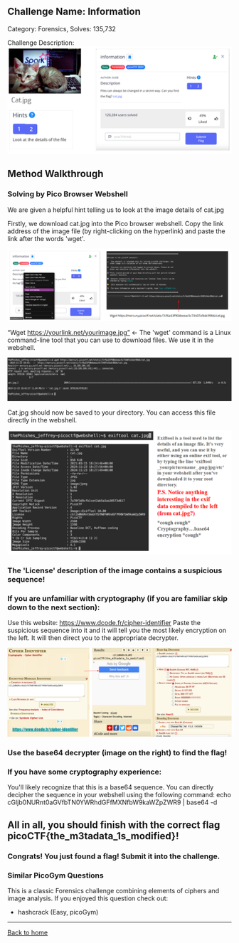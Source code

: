 ## Challenge Name: Information
Category: Forensics, 
Solves: 135,732

Challenge Description: 
![img](<https://github.com/eliu-civ/CIV-CTF-Writeups-/blob/main/PicoGym/Easy/Images/Screenshot%202025-10-10%20193343.png?raw=true>)

## Method Walkthrough 
### Solving by Pico Browser Webshell

We are given a helpful hint telling us to look at the image details of cat.jpg

Firstly, we download cat.jpg into the Pico browser webshell. Copy the link address of the image file (by right-clicking on the hyperlink) and paste the link after the words 'wget'. 

![img](<https://github.com/eliu-civ/CIV-CTF-Writeups-/blob/main/PicoGym/Easy/Images/Screenshot%202025-10-10%20193430.png?raw=true>)

“Wget https://yourlink.net/yourimage.jpg”  ← The 'wget' command is a Linux command-line tool that you can use to download files. We use it in the webshell. 

![img](<https://github.com/eliu-civ/CIV-CTF-Writeups-/blob/main/PicoGym/Easy/Images/Screenshot%202025-10-10%20193458.png?raw=true>)

Cat.jpg should now be saved to your directory. You can access this file directly in the webshell. 

![img](<https://github.com/eliu-civ/CIV-CTF-Writeups-/blob/main/PicoGym/Easy/Images/Screenshot%202025-10-10%20193533.png?raw=true>)

### The 'License' description of the image contains a suspicious sequence! 

### If you are unfamiliar with cryptography (if you are familiar skip down to the next section):

Use this website: https://www.dcode.fr/cipher-identifier 
Paste the suspicious sequence into it and it will tell you the most likely encryption on the left. 
It will then direct you to the appropriate decrypter. 

![img](<https://github.com/eliu-civ/CIV-CTF-Writeups-/blob/main/PicoGym/Easy/Images/Screenshot%202025-10-13%20105337.png>)

### Use the base64 decrypter (image on the right) to find the flag! 

### If you have some cryptography experience:
You'll likely recognize that this is a base64 sequence. 
You can directly decipher the sequence in your webshell using the following command:
    echo cGljb0NURnt0aGVfbTN0YWRhdGFfMXNfbW9kaWZpZWR9 | base64 -d

## All in all, you should finish with the correct flag picoCTF{the_m3tadata_1s_modified}!
### Congrats! You just found a flag! Submit it into the challenge. 

### Similar PicoGym Questions
This is a classic Forensics challenge combining elements of ciphers and image analysis. If you enjoyed this question check out:
- hashcrack (Easy, picoGym)

---
[Back to home](<https://github.com/eliu-civ/CIV-CTF-Writeups-/tree/main/PicoGym/Easy>)
